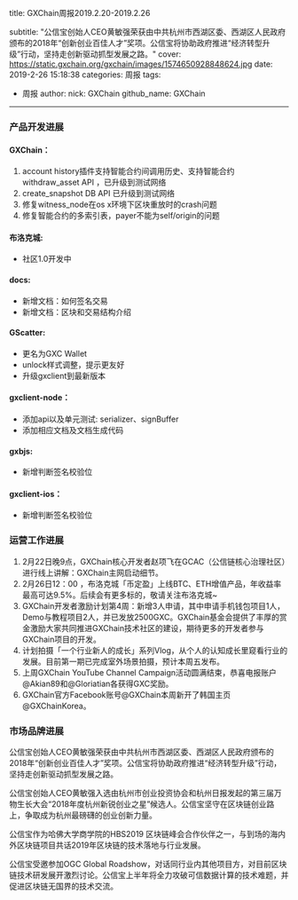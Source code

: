 title: GXChain周报2019.2.20-2019.2.26

subtitle: "公信宝创始人CEO黄敏强荣获由中共杭州市西湖区委、西湖区人民政府颁布的2018年“创新创业百佳人才”奖项。公信宝将协助政府推进“经济转型升级”行动，坚持走创新驱动抓型发展之路。"
cover: https://static.gxchain.org/gxchain/images/1574650928848624.jpg
date: 2019-2-26 15:18:38
categories: 周报
tags:
  - 周报
author:
    nick: GXChain
    github_name: GXChain
---

### 产品开发进展
#### GXChain：
1. account history插件支持智能合约间调用历史、支持智能合约withdraw_asset API ，已升级到测试网络
2. create_snapshot DB API 已升级到测试网络
3. 修复witness_node在os x环境下区块重放时的crash问题
4. 修复智能合约的多索引表，payer不能为self/origin的问题


#### 布洛克城:
- 社区1.0开发中

#### docs:
- 新增文档：如何签名交易
- 新增文档：区块和交易结构介绍

#### GScatter:
- 更名为GXC Wallet
- unlock样式调整，提示更友好
- 升级gxclient到最新版本

#### gxclient-node：
- 添加api以及单元测试: serializer、signBuffer
- 添加相应文档及文档生成代码

#### gxbjs:
- 新增判断签名校验位

#### gxclient-ios：
- 新增判断签名校验位



### 运营工作进展

1. 2月22日晚9点，GXChain核心开发者赵项飞在GCAC（公信链核心治理社区）进行线上讲解：GXChain主网启动细节。
2. 2月26日12：00 ，布洛克城「币定盈」上线BTC、ETH增值产品，年收益率最高可达9.5%。后续会有更多标的，敬请关注布洛克城~ 
3. GXChain开发者激励计划第4周：新增3人申请，其中申请手机钱包项目1人，Demo与教程项目2人，并已发放2500GXC。GXChain基金会提供了丰厚的赏金激励大家共同推进GXChain技术社区的建设，期待更多的开发者参与GXChain项目的开发。
4. 计划拍摄「一个行业新人的成长」系列Vlog，从个人的认知成长里窥看行业的发展。目前第一期已完成室外场景拍摄，预计本周五发布。
5. 上周GXChain YouTube Channel Campaign活动圆满结束，恭喜电报账户@Akian89和@Gloriatian各获得GXC奖励。
6. GXChain官方Facebook账号@GXChain本周新开了韩国主页@GXChainKorea。



### 市场品牌进展

公信宝创始人CEO黄敏强荣获由中共杭州市西湖区委、西湖区人民政府颁布的2018年“创新创业百佳人才”奖项。公信宝将协助政府推进“经济转型升级”行动，坚持走创新驱动抓型发展之路。

公信宝创始人CEO黄敏强入选由杭州市创业投资协会和杭州日报发起的第三届万物生长大会“2018年度杭州新锐创业之星”候选人。公信宝坚守在区块链创业路上，争取成为杭州最磅礴的创业创新力量。

公信宝作为哈佛大学商学院的HBS2019 区块链峰会合作伙伴之一，与到场的海内外区块链项目共话2019年区块链的技术落地与行业发展。

公信宝受邀参加OGC Global Roadshow，对话同行业内其他项目方，对目前区块链技术研发展开激烈讨论。公信宝上半年将全力攻破可信数据计算的技术难题，并促进区块链无国界的技术交流。